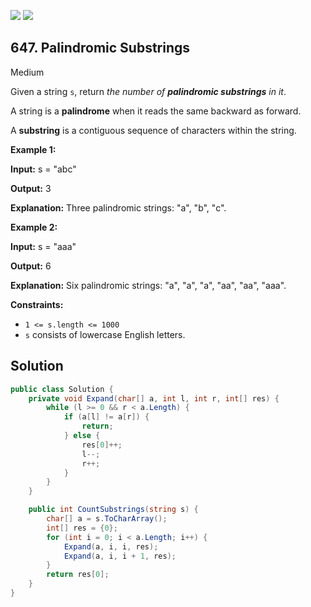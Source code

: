 [![](https://img.shields.io/github/stars/javadev/LeetCode-in-All?label=Stars&style=flat-square)](https://github.com/javadev/LeetCode-in-All)
[![](https://img.shields.io/github/forks/javadev/LeetCode-in-All?label=Fork%20me%20on%20GitHub%20&style=flat-square)](https://github.com/javadev/LeetCode-in-All/fork)

## 647\. Palindromic Substrings

Medium

Given a string `s`, return _the number of **palindromic substrings** in it_.

A string is a **palindrome** when it reads the same backward as forward.

A **substring** is a contiguous sequence of characters within the string.

**Example 1:**

**Input:** s = "abc"

**Output:** 3

**Explanation:** Three palindromic strings: "a", "b", "c". 

**Example 2:**

**Input:** s = "aaa"

**Output:** 6

**Explanation:** Six palindromic strings: "a", "a", "a", "aa", "aa", "aaa". 

**Constraints:**

*   `1 <= s.length <= 1000`
*   `s` consists of lowercase English letters.

## Solution

```csharp
public class Solution {
    private void Expand(char[] a, int l, int r, int[] res) {
        while (l >= 0 && r < a.Length) {
            if (a[l] != a[r]) {
                return;
            } else {
                res[0]++;
                l--;
                r++;
            }
        }
    }

    public int CountSubstrings(string s) {
        char[] a = s.ToCharArray();
        int[] res = {0};
        for (int i = 0; i < a.Length; i++) {
            Expand(a, i, i, res);
            Expand(a, i, i + 1, res);
        }
        return res[0];
    }
}
```